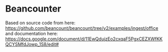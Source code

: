  # Beancounter
 
Based on source code from here:
https://github.com/beancount/beancount/tree/v2/examples/ingest/office
and documentation here:
https://docs.google.com/document/d/11EwQdujzEo2cxqaF5PgxCEZXWfKKQCYSMfdJowp_1S8/edit#
